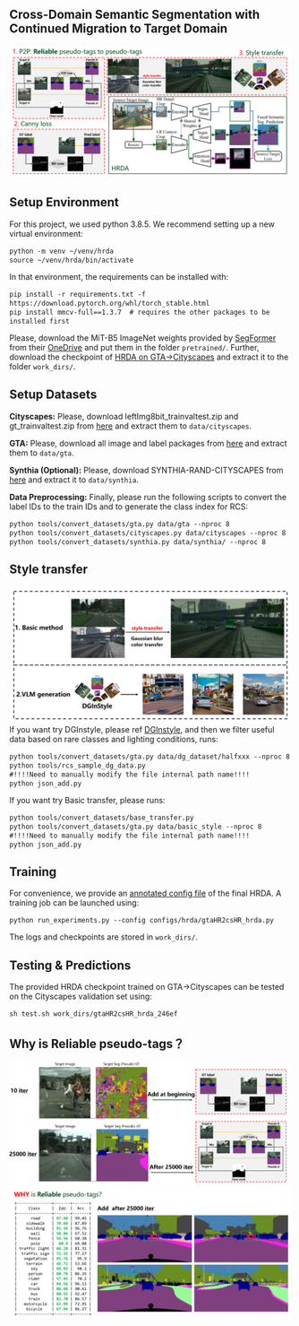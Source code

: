 ## Cross-Domain Semantic Segmentation with Continued Migration to Target Domain

![dataparts](resources/data_parts.png)
## Setup Environment

For this project, we used python 3.8.5. We recommend setting up a new virtual
environment:

```shell
python -m venv ~/venv/hrda
source ~/venv/hrda/bin/activate
```

In that environment, the requirements can be installed with:

```shell
pip install -r requirements.txt -f https://download.pytorch.org/whl/torch_stable.html
pip install mmcv-full==1.3.7  # requires the other packages to be installed first
```

Please, download the MiT-B5 ImageNet weights provided by [SegFormer](https://github.com/NVlabs/SegFormer?tab=readme-ov-file#training)
from their [OneDrive](https://connecthkuhk-my.sharepoint.com/:f:/g/personal/xieenze_connect_hku_hk/EvOn3l1WyM5JpnMQFSEO5b8B7vrHw9kDaJGII-3N9KNhrg?e=cpydzZ) and put them in the folder `pretrained/`.
Further, download the checkpoint of [HRDA on GTA→Cityscapes](https://drive.google.com/file/d/1O6n1HearrXHZTHxNRWp8HCMyqbulKcSW/view?usp=sharing) and extract it to the folder `work_dirs/`.

## Setup Datasets

**Cityscapes:** Please, download leftImg8bit_trainvaltest.zip and
gt_trainvaltest.zip from [here](https://www.cityscapes-dataset.com/downloads/)
and extract them to `data/cityscapes`.

**GTA:** Please, download all image and label packages from
[here](https://download.visinf.tu-darmstadt.de/data/from_games/) and extract
them to `data/gta`.

**Synthia (Optional):** Please, download SYNTHIA-RAND-CITYSCAPES from
[here](http://synthia-dataset.net/downloads/) and extract it to `data/synthia`.


**Data Preprocessing:** Finally, please run the following scripts to convert the label IDs to the
train IDs and to generate the class index for RCS:

```shell
python tools/convert_datasets/gta.py data/gta --nproc 8
python tools/convert_datasets/cityscapes.py data/cityscapes --nproc 8
python tools/convert_datasets/synthia.py data/synthia/ --nproc 8
```

## Style transfer
![style](resources/style.png)
If you want try DGInstyle, please ref [DGInstyle](https://github.com/prs-eth/DGInStyle), and then we filter useful data based on rare classes and lighting conditions, runs:
```shell
python tools/convert_datasets/gta.py data/dg_dataset/halfxxx --nproc 8
python tools/rcs_sample_dg_data.py
#!!!!Need to manually modify the file internal path name!!!!
python json_add.py
```
If you want try Basic transfer, please runs:
```shell
python tools/convert_datasets/base_transfer.py
python tools/convert_datasets/gta.py data/basic_style --nproc 8
#!!!!Need to manually modify the file internal path name!!!!
python json_add.py
```


## Training

For convenience, we provide an [annotated config file](configs/hrda/gtaHR2csHR_hrda.py)
of the final HRDA. A training job can be launched using:

```shell
python run_experiments.py --config configs/hrda/gtaHR2csHR_hrda.py
```

The logs and checkpoints are stored in `work_dirs/`.

## Testing & Predictions

The provided HRDA checkpoint trained on GTA→Cityscapes can be tested on the
Cityscapes validation set using:

```shell
sh test.sh work_dirs/gtaHR2csHR_hrda_246ef
```
## Why is Reliable pseudo-tags？

![why1](resources/why1.png)
![why2](resources/why2.png)